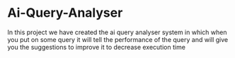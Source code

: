 # Ai-Query-Analyser
In this project we have created the ai query analyser system in which when you put on some query it will tell the performance of the query and will give you the suggestions to improve it to decrease execution time 
